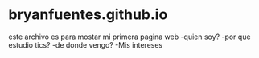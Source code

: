 # bryanfuentes.github.io

este archivo es para mostar mi primera pagina web
-quien  soy?
-por que estudio tics?
-de donde vengo?
-Mis intereses
